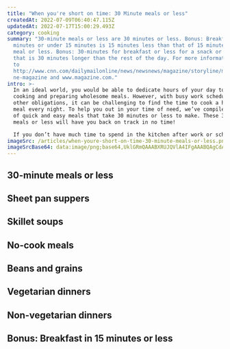 ```yaml
---
title: "When you're short on time: 30 Minute meals or less"
createdAt: 2022-07-09T06:40:47.115Z
updatedAt: 2022-07-17T15:00:29.493Z
category: cooking
summary: "30-minute meals or less are 30 minutes or less. Bonus: Breakfast in 15
  minutes or under 15 minutes is 15 minutes less than that of 15 minutes for a
  meal or less. Bonus: 30-minutes for breakfast or less for a snack or a meal
  that is 30 minutes longer than the rest of the day. For more information, go
  to
  http://www.cnn.com/dailymailonline/news/newsnews/magazine/storyline/magmagazi\
  ne-magazine and www.magazine.com."
intro: >-
  In an ideal world, you would be able to dedicate hours of your day to
  cooking and preparing wholesome meals. However, with busy work schedules and
  other obligations, it can be challenging to find the time to cook a healthy
  meal every night. To help you out in your time of need, we’ve compiled a list
  of quick and easy meals that take 30 minutes or less to make. These 30 minute
  meals or less will have you back on track in no time! 

  If you don’t have much time to spend in the kitchen after work or school, but want to eat healthy without picking up fast food, we’ve got your back. These quick and easy meals take 30 minutes or less from prep to finish. Each one is also perfect for busy weeknights when you don’t have much time for elaborate dinners or lengthy prep sessions. From sheet pan suppers to skillet dinners and more, there are plenty of affordable and accessible ideas here so you can get a home-cooked meal on the table lickety-split…
imageSrc: /articles/when-youre-short-on-time-30-minute-meals-or-less.png
imageSrcBase64: data:image/png;base64,UklGRmQAAABXRUJQVlA4IFgAAABQAgCdASoKAAoAAUAmJYwC7AYpvuKrjc9mBuQA/vGEsPZiDmcV5ITfWTz/DsQThf5/viprPPR/GCz/qr+Zh4TvvvAa/6rY9sXMUbhXOe+MkfZ2C85tWoAA
---
```


## 30-minute meals or less

## Sheet pan suppers

## Skillet soups

## No-cook meals

## Beans and grains

## Vegetarian dinners

## Non-vegetarian dinners

## Bonus: Breakfast in 15 minutes or less
